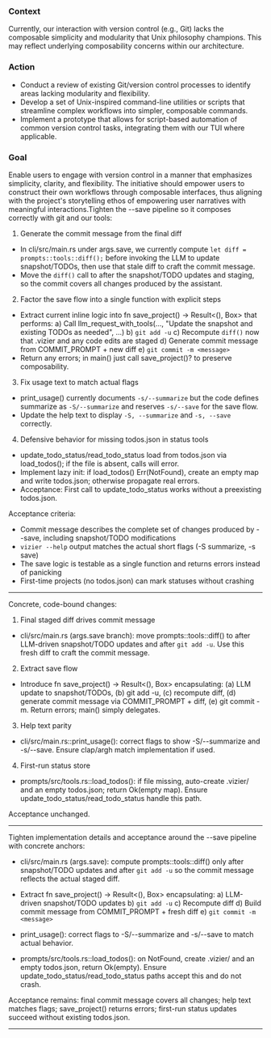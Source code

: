 ### Context

Currently, our interaction with version control (e.g., Git) lacks the composable simplicity and modularity that Unix philosophy champions. This may reflect underlying composability concerns within our architecture.

### Action

- Conduct a review of existing Git/version control processes to identify areas lacking modularity and flexibility.
- Develop a set of Unix-inspired command-line utilities or scripts that streamline complex workflows into simpler, composable commands.
- Implement a prototype that allows for script-based automation of common version control tasks, integrating them with our TUI where applicable.

### Goal

Enable users to engage with version control in a manner that emphasizes simplicity, clarity, and flexibility. The initiative should empower users to construct their own workflows through composable interfaces, thus aligning with the project's storytelling ethos of empowering user narratives with meaningful interactions.Tighten the --save pipeline so it composes correctly with git and our tools:

1) Generate the commit message from the final diff
- In cli/src/main.rs under args.save, we currently compute `let diff = prompts::tools::diff();` before invoking the LLM to update snapshot/TODOs, then use that stale diff to craft the commit message.
- Move the `diff()` call to after the snapshot/TODO updates and staging, so the commit covers all changes produced by the assistant.

2) Factor the save flow into a single function with explicit steps
- Extract current inline logic into fn save_project() -> Result<(), Box<dyn Error>> that performs:
  a) Call llm_request_with_tools(..., "Update the snapshot and existing TODOs as needed", ...)
  b) `git add -u`
  c) Recompute `diff()` now that .vizier and any code edits are staged
  d) Generate commit message from COMMIT_PROMPT + new diff
  e) `git commit -m <message>`
- Return any errors; in main() just call save_project()? to preserve composability.

3) Fix usage text to match actual flags
- print_usage() currently documents `-s/--summarize` but the code defines summarize as `-S/--summarize` and reserves `-s/--save` for the save flow.
- Update the help text to display `-S, --summarize` and `-s, --save` correctly.

4) Defensive behavior for missing todos.json in status tools
- update_todo_status/read_todo_status load from todos.json via load_todos(); if the file is absent, calls will error.
- Implement lazy init: if load_todos() Err(NotFound), create an empty map and write todos.json; otherwise propagate real errors.
- Acceptance: First call to update_todo_status works without a preexisting todos.json.

Acceptance criteria:
- Commit message describes the complete set of changes produced by --save, including snapshot/TODO modifications
- `vizier --help` output matches the actual short flags (-S summarize, -s save)
- The save logic is testable as a single function and returns errors instead of panicking
- First-time projects (no todos.json) can mark statuses without crashing

---

Concrete, code-bound changes:

1) Final staged diff drives commit message
- cli/src/main.rs (args.save branch): move prompts::tools::diff() to after LLM-driven snapshot/TODO updates and after `git add -u`. Use this fresh diff to craft the commit message.

2) Extract save flow
- Introduce fn save_project() -> Result<(), Box<dyn std::error::Error>> encapsulating: (a) LLM update to snapshot/TODOs, (b) git add -u, (c) recompute diff, (d) generate commit message via COMMIT_PROMPT + diff, (e) git commit -m. Return errors; main() simply delegates.

3) Help text parity
- cli/src/main.rs::print_usage(): correct flags to show -S/--summarize and -s/--save. Ensure clap/argh match implementation if used.

4) First-run status store
- prompts/src/tools.rs::load_todos(): if file missing, auto-create .vizier/ and an empty todos.json; return Ok(empty map). Ensure update_todo_status/read_todo_status handle this path.

Acceptance unchanged.


---

Tighten implementation details and acceptance around the --save pipeline with concrete anchors:

- cli/src/main.rs (args.save): compute prompts::tools::diff() only after snapshot/TODO updates and after `git add -u` so the commit message reflects the actual staged diff.

- Extract fn save_project() -> Result<(), Box<dyn std::error::Error>> encapsulating:
  a) LLM-driven snapshot/TODO updates
  b) `git add -u`
  c) Recompute diff
  d) Build commit message from COMMIT_PROMPT + fresh diff
  e) `git commit -m <message>`

- print_usage(): correct flags to -S/--summarize and -s/--save to match actual behavior.

- prompts/src/tools.rs::load_todos(): on NotFound, create .vizier/ and an empty todos.json, return Ok(empty). Ensure update_todo_status/read_todo_status paths accept this and do not crash.

Acceptance remains: final commit message covers all changes; help text matches flags; save_project() returns errors; first-run status updates succeed without existing todos.json.

---


